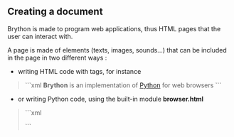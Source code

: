 Creating a document
-------------------

Brython is made to program web applications, thus HTML pages that the user can
interact with.

A page is made of elements (texts, images, sounds...) that can be included in 
the page in two different ways :

- writing HTML code with tags, for instance
<blockquote>
```xml
<html>
<body>
<b>Brython</b> is an implementation of <a href="http://www.python.org">Python</a>
for web browsers
</body>
</html>
```
</blockquote>

- or writing Python code, using the built-in module **browser.html**

<blockquote>
```xml
<html>
<body>
<script type="text/python">
from browser import document
from browser.html import A,B

document <= B("Brython") + "is an implementation of "
document <= A("Python", href="http://www.python.org") + " for web browsers"
</script>
</body>
</html>
```
</blockquote>

